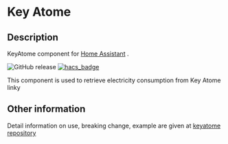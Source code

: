 # Key Atome
## Description
KeyAtome component for [Home Assistant](https://home-assistant.io/) .


![GitHub release](https://img.shields.io/github/release/jugla/keyatome)
[![hacs_badge](https://img.shields.io/badge/HACS-Default-orange.svg)](https://github.com/custom-components/hacs)

This component is used to retrieve electricity consumption from Key Atome linky

## Other information
Detail information on use, breaking change, example are given at [keyatome repository](https://github.com/jugla/keyatome)
